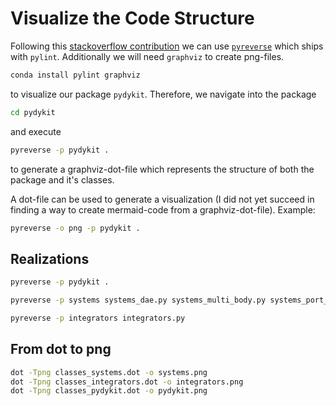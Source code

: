# Visualize the Code Structure

Following this [stackoverflow contribution](https://stackoverflow.com/a/7554457/8935243)
we can use
[`pyreverse`](https://pylint.readthedocs.io/en/stable/pyreverse.html)
which ships with `pylint`. Additionally we will need `graphviz` to create png-files.

```bash
conda install pylint graphviz
```

to visualize our package `pydykit`.
Therefore, we navigate into the package

```bash
cd pydykit
```

and execute

```bash
pyreverse -p pydykit .
```

to generate a graphviz-dot-file which represents the structure of both the package and it's classes.

A dot-file can be used to generate a visualization (I did not yet succeed in finding a way to create mermaid-code from a graphviz-dot-file).
Example:

```bash
pyreverse -o png -p pydykit .
```

## Realizations

```bash
pyreverse -p pydykit .
```

```bash
pyreverse -p systems systems_dae.py systems_multi_body.py systems_port_hamiltonian.py systems.py
```

```bash
pyreverse -p integrators integrators.py
```

## From dot to png

```bash
dot -Tpng classes_systems.dot -o systems.png
dot -Tpng classes_integrators.dot -o integrators.png
dot -Tpng classes_pydykit.dot -o pydykit.png
```
